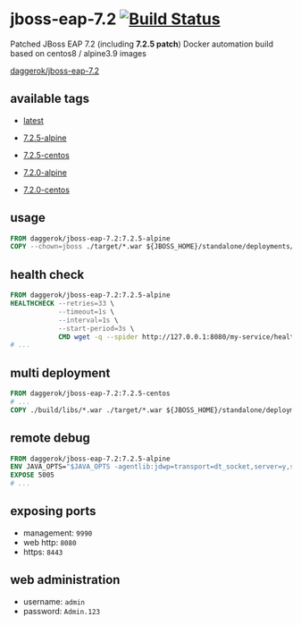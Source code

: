 # jboss-eap-7.2 [![Build Status](https://travis-ci.org/daggerok/jboss-eap-7.2.svg?branch=master)](https://travis-ci.org/daggerok/jboss-eap-7.2)
Patched JBoss EAP 7.2 (including __7.2.5 patch__) Docker automation build based on centos8 / alpine3.9 images

[daggerok/jboss-eap-7.2](https://hub.docker.com/r/daggerok/jboss-eap-7.2/)

## available tags

- [latest](https://github.com/daggerok/jboss-eap-7.2/blob/master/Dockerfile)

- [7.2.5-alpine](https://github.com/daggerok/jboss-eap-7.2/blob/7.2.5-alpine/Dockerfile)
- [7.2.5-centos](https://github.com/daggerok/jboss-eap-7.2/blob/7.2.5-centos/Dockerfile)

- [7.2.0-alpine](https://github.com/daggerok/jboss-eap-7.2/blob/7.2.0-alpine/Dockerfile)
- [7.2.0-centos](https://github.com/daggerok/jboss-eap-7.2/blob/7.2.0-centos/Dockerfile)

## usage

```Dockerfile
FROM daggerok/jboss-eap-7.2:7.2.5-alpine
COPY --chown=jboss ./target/*.war ${JBOSS_HOME}/standalone/deployments/my-service.war
```

## health check

```Dockerfile
FROM daggerok/jboss-eap-7.2:7.2.5-alpine
HEALTHCHECK --retries=33 \
            --timeout=1s \
            --interval=1s \
            --start-period=3s \
            CMD wget -q --spider http://127.0.0.1:8080/my-service/health || exit 1
# ...
```

## multi deployment

```Dockerfile
FROM daggerok/jboss-eap-7.2:7.2.5-centos
# ...
COPY ./build/libs/*.war ./target/*.war ${JBOSS_HOME}/standalone/deployments/
```

## remote debug

```Dockerfile
FROM daggerok/jboss-eap-7.2:7.2.5-alpine
ENV JAVA_OPTS="$JAVA_OPTS -agentlib:jdwp=transport=dt_socket,server=y,suspend=n,address=5005"
EXPOSE 5005
# ...
```

## exposing ports

- management: `9990`
- web http: `8080`
- https: `8443`

## web administration

- username: `admin`
- password: `Admin.123`

<!--

git reset --hard origin/master
git fetch -p -a --prune-tags --force --tags 

git tag -d $tagName
git push --delete origin $tagName

release workflow history:

git tag 7.2.0-centos
git push origin --tags --force

git tag 7.2.0-alpine
git push origin --tags --force

git tag 7.2.5-centos
git push origin --tags

git tag 7.2.5-alpine
git push origin --tags

-->
